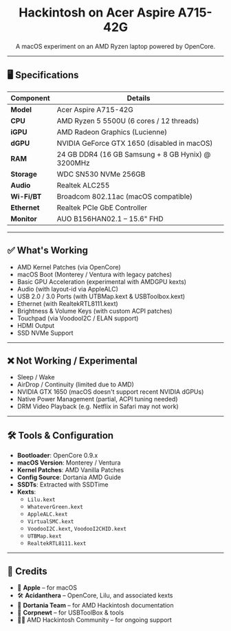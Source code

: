 <h1 align="center">Hackintosh on Acer Aspire A715-42G</h1>

<p align="center">
  A macOS experiment on an AMD Ryzen laptop powered by OpenCore.
</p>

---

## 🖥️ Specifications

| Component        | Details                                         |
|------------------|--------------------------------------------------|
| **Model**        | Acer Aspire A715-42G                            |
| **CPU**          | AMD Ryzen 5 5500U (6 cores / 12 threads)        |
| **iGPU**         | AMD Radeon Graphics (Lucienne)                 |
| **dGPU**         | NVIDIA GeForce GTX 1650 (disabled in macOS)     |
| **RAM**          | 24 GB DDR4 (16 GB Samsung + 8 GB Hynix) @ 3200MHz |
| **Storage**      | WDC SN530 NVMe 256GB                            |
| **Audio**        | Realtek ALC255                                  |
| **Wi-Fi/BT**     | Broadcom 802.11ac (macOS compatible)            |
| **Ethernet**     | Realtek PCIe GbE Controller                     |
| **Monitor**      | AUO B156HAN02.1 – 15.6" FHD                     |

---

## ✅ What's Working

- AMD Kernel Patches (via OpenCore)
- macOS Boot (Monterey / Ventura with legacy patches)
- Basic GPU Acceleration (experimental with AMDGPU kexts)
- Audio (with layout-id via AppleALC)
- USB 2.0 / 3.0 Ports (with UTBMap.kext & USBToolbox.kext)
- Ethernet (with RealtekRTL8111.kext)
- Brightness & Volume Keys (with custom ACPI patches)
- Touchpad (via VoodooI2C / ELAN support)
- HDMI Output
- SSD NVMe Support

---

## ❌ Not Working / Experimental

- Sleep / Wake
- AirDrop / Continuity (limited due to AMD)
- NVIDIA GTX 1650 (macOS doesn't support recent NVIDIA dGPUs)
- Native Power Management (partial, ACPI tuning needed)
- DRM Video Playback (e.g. Netflix in Safari may not work)

---

## 🛠️ Tools & Configuration

- **Bootloader**: OpenCore 0.9.x  
- **macOS Version**: Monterey / Ventura  
- **Kernel Patches**: AMD Vanilla Patches  
- **Config Source**: Dortania AMD Guide  
- **SSDTs**: Extracted with SSDTime
- **Kexts**:
  - `Lilu.kext`
  - `WhateverGreen.kext`
  - `AppleALC.kext`
  - `VirtualSMC.kext`
  - `VoodooI2C.kext`, `VoodooI2CHID.kext`
  - `UTBMap.kext`
  - `RealtekRTL8111.kext`

---

## 🙏 Credits

- 🍏 **Apple** – for macOS  
- 🛠️ **Acidanthera** – OpenCore, Lilu, and associated kexts  
- 🧠 **Dortania Team** – for AMD Hackintosh documentation  
- 🧰 **Corpnewt** – for USBToolBox & tools  
- 👨‍💻 AMD Hackintosh Community – for ongoing support  

